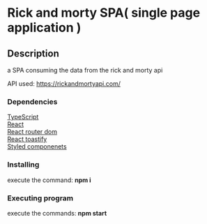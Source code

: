 # Rick and morty SPA( single page application )
## Description

a SPA consuming the data from the rick and morty api

API used: https://rickandmortyapi.com/

### Dependencies

<a href="https://www.typescriptlang.org/">TypeScript</a><br/>
<a href="https://reactjs.org/">React</a><br/>
<a href="https://reactrouter.com/web/guides/quick-start">React router dom</a><br/>
<a href="https://fkhadra.github.io/react-toastify/introduction">React toastify</a><br/>
<a href="https://styled-components.com/">Styled componenets</a><br/>

### Installing

execute the command: <b>npm i</b>

### Executing program

execute the commands: <b>npm start</b>

